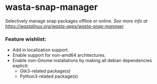 # wasta-snap-manager
Selectively manage snap packages offline or online.
*See more info at https://wastalinux.org/wasta-apps/wasta-snap-manager*

### Feature wishlist:
- Add in localization support.
- Enable support for non-amd64 architectures.
- Enable non-Gnome installations by making all debian dependencies explicit:
  - Gtk3-related package(s)
  - Python3-related package(s)
